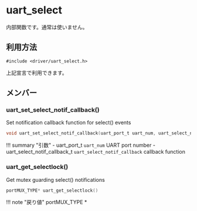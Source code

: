 # uart_select

内部関数です。通常は使いません。

## 利用方法
```
#include <driver/uart_select.h>
```

上記宣言で利用できます。

## メンバー

### uart_set_select_notif_callback()
Set notification callback function for select() events

```c
void uart_set_select_notif_callback(uart_port_t uart_num, uart_select_notif_callback_t uart_select_notif_callback)
```

!!! summary "引数"
	- uart_port_t `uart_num` UART port number 
	- uart_select_notif_callback_t `uart_select_notif_callback` callback function 

### uart_get_selectlock()
Get mutex guarding select() notifications

```c
portMUX_TYPE* uart_get_selectlock()
```

!!! note "戻り値"
	portMUX_TYPE *
